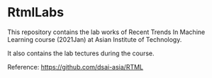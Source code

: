 # RtmlLabs
This repository contains the lab works of Recent Trends In Machine Learning course (2021Jan) at Asian Institute of Technology.

It also contains the lab tectures during the course.

Reference:
https://github.com/dsai-asia/RTML
